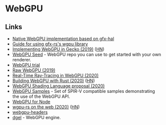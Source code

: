 # WebGPU

## Links

* [Native WebGPU implementation based on gfx-hal](https://github.com/gfx-rs/wgpu)
* [Guide for using gfx-rs's wgpu library](https://github.com/sotrh/learn-wgpu)
* [Implementing WebGPU in Gecko \(2019\)](http://kvark.github.io/web/gpu/gecko/2019/12/10/gecko-webgpu.html) \([HN](https://news.ycombinator.com/item?id=21871366)\)
* [WebGPU Seed](https://github.com/alaingalvan/webgpu-seed) - WebGPU repo you can use to get started with your own renderer.
* [WebGPU trial](https://github.com/takahirox/webgpu-trial)
* [Raw WebGPU \(2019\)](https://alain.xyz/blog/raw-webgpu)
* [Real-Time Ray-Tracing in WebGPU \(2020\)](https://maierfelix.github.io/2020-01-13-webgpu-ray-tracing/)
* [Building WebGPU with Rust \(2020\)](https://fosdem.org/2020/schedule/event/rust_webgpu/) \([HN](https://news.ycombinator.com/item?id=22248702)\)
* [WebGPU Shading Language proposal \(2020\)](https://gpuweb.github.io/gpuweb/wgsl.html)
* [WebGPU Samples](https://github.com/austinEng/webgpu-samples) - Set of SPIR-V compatible samples demonstrating the use of the WebGPU API.
* [WebGPU for Node](https://github.com/maierfelix/webgpu)
* [wgpu-rs on the web \(2020\)](https://gfx-rs.github.io/2020/04/21/wgpu-web.html) \([HN](https://news.ycombinator.com/item?id=22941224)\)
* [webgpu-headers](https://github.com/webgpu-native/webgpu-headers)
* [dgel](https://github.com/dmnsgn/dgel) - WebGPU engine.

